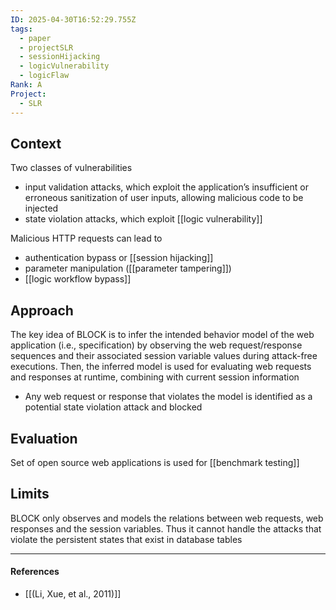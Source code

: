 ```yaml
---
ID: 2025-04-30T16:52:29.755Z
tags:
  - paper
  - projectSLR
  - sessionHijacking
  - logicVulnerability
  - logicFlaw
Rank: A
Project:
  - SLR
---
```

## Context

Two classes of vulnerabilities
- input validation attacks, which exploit the application’s insufficient or erroneous sanitization of user inputs, allowing malicious code to be injected
- state violation attacks, which exploit [[logic vulnerability]] 

Malicious HTTP requests can lead to
- authentication bypass or [[session hijacking]]
- parameter manipulation ([[parameter tampering]])
- [[logic workflow bypass]]
## Approach

The key idea of BLOCK is to infer the intended behavior model of the web application (i.e., specification) by observing the web request/response sequences and their associated session variable values during attack-free executions. Then, the inferred model is used for evaluating web requests and responses at runtime, combining with current session information
- Any web request or response that violates the model is identified as a potential state violation attack and blocked

## Evaluation

Set of open source web applications is used for [[benchmark testing]]

## Limits

BLOCK only observes and models the relations between web requests, web responses and the session variables. Thus it cannot handle the attacks that violate the persistent states that exist in database tables

---
#### References
- [[(Li, Xue, et al., 2011)]]
